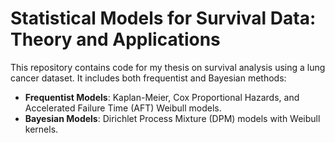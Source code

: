 # Statistical Models for Survival Data: Theory and Applications

This repository contains code for my thesis on survival analysis using a lung cancer dataset. It includes both frequentist and Bayesian methods:

- **Frequentist Models**: Kaplan-Meier, Cox Proportional Hazards, and Accelerated Failure Time (AFT) Weibull models.
- **Bayesian Models**: Dirichlet Process Mixture (DPM) models with Weibull kernels.
